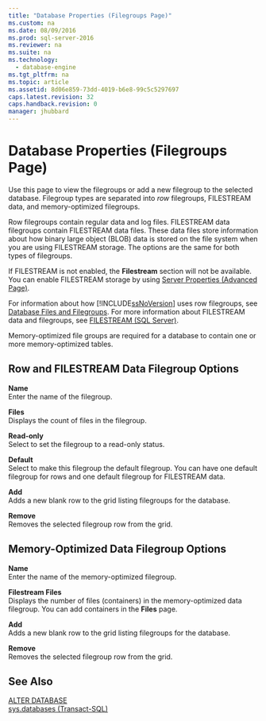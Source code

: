 ```yaml
---
title: "Database Properties (Filegroups Page)"
ms.custom: na
ms.date: 08/09/2016
ms.prod: sql-server-2016
ms.reviewer: na
ms.suite: na
ms.technology: 
  - database-engine
ms.tgt_pltfrm: na
ms.topic: article
ms.assetid: 8d06e859-73dd-4019-b6e8-99c5c5297697
caps.latest.revision: 32
caps.handback.revision: 0
manager: jhubbard
---
```

# Database Properties (Filegroups Page)
Use this page to view the filegroups or add a new filegroup to the selected database. Filegroup types are separated into *row* filegroups, FILESTREAM data, and memory-optimized filegroups.  
  
 Row filegroups contain regular data and log files. FILESTREAM data filegroups contain FILESTREAM data files. These data files store information about how binary large object (BLOB) data is stored on the file system when you are using FILESTREAM storage. The options are the same for both types of filegroups.  
  
 If FILESTREAM is not enabled, the **Filestream** section will not be available. You can enable FILESTREAM storage by using [Server Properties (Advanced Page)](../../Topics/TopicNameNotContainA/Server-Properties--Advanced-Page-.md).  
  
 For information about how [!INCLUDE[ssNoVersion](../../Topics/TopicNameContainA/tokens/ssNoVersion_md.md)] uses row filegroups, see [Database Files and Filegroups](../../Topics/TopicNameNotContainA/Database-Files-and-Filegroups.md). For more information about FILESTREAM data and filegroups, see [FILESTREAM (SQL Server)](../../Topics/TopicNameNotContainA/FILESTREAM--SQL-Server-.md).  
  
 Memory-optimized file groups are required for a database to contain one or more memory-optimized tables.  
  
## Row and FILESTREAM Data Filegroup Options  
 **Name**  
 Enter the name of the filegroup.  
  
 **Files**  
 Displays the count of files in the filegroup.  
  
 **Read-only**  
 Select to set the filegroup to a read-only status.  
  
 **Default**  
 Select to make this filegroup the default filegroup. You can have one default filegroup for rows and one default filegroup for FILESTREAM data.  
  
 **Add**  
 Adds a new blank row to the grid listing filegroups for the database.  
  
 **Remove**  
 Removes the selected filegroup row from the grid.  
  
## Memory-Optimized Data Filegroup Options  
 **Name**  
 Enter the name of the memory-optimized filegroup.  
  
 **Filestream Files**  
 Displays the number of files (containers) in the memory-optimized data filegroup. You can add containers in the **Files** page.  
  
 **Add**  
 Adds a new blank row to the grid listing filegroups for the database.  
  
 **Remove**  
 Removes the selected filegroup row from the grid.  
  
## See Also  
 [ALTER DATABASE](assetId:///15f8affd-8f39-4021-b092-0379fc6983da)   
 [sys.databases (Transact-SQL)](assetId:///46c288c1-3410-4d68-a027-3bbf33239289)